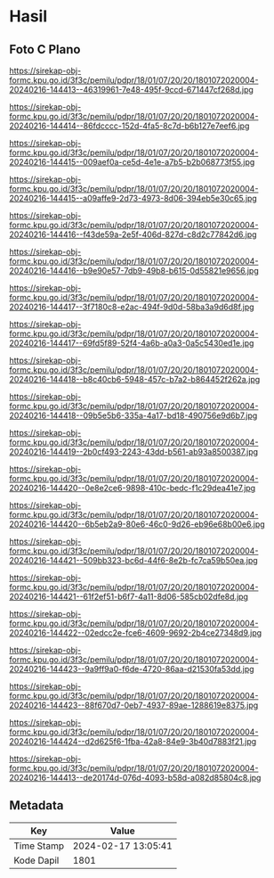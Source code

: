 # Hasil

## Foto C Plano

https://sirekap-obj-formc.kpu.go.id/3f3c/pemilu/pdpr/18/01/07/20/20/1801072020004-20240216-144413--46319961-7e48-495f-9ccd-671447cf268d.jpg

https://sirekap-obj-formc.kpu.go.id/3f3c/pemilu/pdpr/18/01/07/20/20/1801072020004-20240216-144414--86fdcccc-152d-4fa5-8c7d-b6b127e7eef6.jpg

https://sirekap-obj-formc.kpu.go.id/3f3c/pemilu/pdpr/18/01/07/20/20/1801072020004-20240216-144415--009aef0a-ce5d-4e1e-a7b5-b2b068773f55.jpg

https://sirekap-obj-formc.kpu.go.id/3f3c/pemilu/pdpr/18/01/07/20/20/1801072020004-20240216-144415--a09affe9-2d73-4973-8d06-394eb5e30c65.jpg

https://sirekap-obj-formc.kpu.go.id/3f3c/pemilu/pdpr/18/01/07/20/20/1801072020004-20240216-144416--f43de59a-2e5f-406d-827d-c8d2c77842d6.jpg

https://sirekap-obj-formc.kpu.go.id/3f3c/pemilu/pdpr/18/01/07/20/20/1801072020004-20240216-144416--b9e90e57-7db9-49b8-b615-0d55821e9656.jpg

https://sirekap-obj-formc.kpu.go.id/3f3c/pemilu/pdpr/18/01/07/20/20/1801072020004-20240216-144417--3f7180c8-e2ac-494f-9d0d-58ba3a9d6d8f.jpg

https://sirekap-obj-formc.kpu.go.id/3f3c/pemilu/pdpr/18/01/07/20/20/1801072020004-20240216-144417--69fd5f89-52f4-4a6b-a0a3-0a5c5430ed1e.jpg

https://sirekap-obj-formc.kpu.go.id/3f3c/pemilu/pdpr/18/01/07/20/20/1801072020004-20240216-144418--b8c40cb6-5948-457c-b7a2-b864452f262a.jpg

https://sirekap-obj-formc.kpu.go.id/3f3c/pemilu/pdpr/18/01/07/20/20/1801072020004-20240216-144418--09b5e5b6-335a-4a17-bd18-490756e9d6b7.jpg

https://sirekap-obj-formc.kpu.go.id/3f3c/pemilu/pdpr/18/01/07/20/20/1801072020004-20240216-144419--2b0cf493-2243-43dd-b561-ab93a8500387.jpg

https://sirekap-obj-formc.kpu.go.id/3f3c/pemilu/pdpr/18/01/07/20/20/1801072020004-20240216-144420--0e8e2ce6-9898-410c-bedc-f1c29dea41e7.jpg

https://sirekap-obj-formc.kpu.go.id/3f3c/pemilu/pdpr/18/01/07/20/20/1801072020004-20240216-144420--6b5eb2a9-80e6-46c0-9d26-eb96e68b00e6.jpg

https://sirekap-obj-formc.kpu.go.id/3f3c/pemilu/pdpr/18/01/07/20/20/1801072020004-20240216-144421--509bb323-bc6d-44f6-8e2b-fc7ca59b50ea.jpg

https://sirekap-obj-formc.kpu.go.id/3f3c/pemilu/pdpr/18/01/07/20/20/1801072020004-20240216-144421--61f2ef51-b6f7-4a11-8d06-585cb02dfe8d.jpg

https://sirekap-obj-formc.kpu.go.id/3f3c/pemilu/pdpr/18/01/07/20/20/1801072020004-20240216-144422--02edcc2e-fce6-4609-9692-2b4ce27348d9.jpg

https://sirekap-obj-formc.kpu.go.id/3f3c/pemilu/pdpr/18/01/07/20/20/1801072020004-20240216-144423--9a9ff9a0-f6de-4720-86aa-d21530fa53dd.jpg

https://sirekap-obj-formc.kpu.go.id/3f3c/pemilu/pdpr/18/01/07/20/20/1801072020004-20240216-144423--88f670d7-0eb7-4937-89ae-1288619e8375.jpg

https://sirekap-obj-formc.kpu.go.id/3f3c/pemilu/pdpr/18/01/07/20/20/1801072020004-20240216-144424--d2d625f6-1fba-42a8-84e9-3b40d7883f21.jpg

https://sirekap-obj-formc.kpu.go.id/3f3c/pemilu/pdpr/18/01/07/20/20/1801072020004-20240216-144413--de20174d-076d-4093-b58d-a082d85804c8.jpg


## Metadata

| Key        | Value               |
| ---------- | ------------------- |
| Time Stamp | 2024-02-17 13:05:41 |
| Kode Dapil | 1801                |



